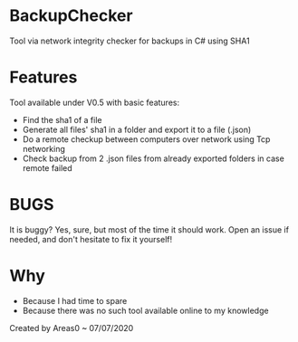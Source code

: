 # BackupChecker
Tool via network integrity checker for backups in C# using SHA1
# Features
Tool available under V0.5 with basic features:
- Find the sha1 of a file
- Generate all files' sha1 in a folder and export it to a file (.json)
- Do a remote checkup between computers over network using Tcp networking
- Check backup from 2 .json files from already exported folders in case remote failed
# BUGS
It is buggy? Yes, sure, but most of the time it should work. Open an issue if needed, and don't hesitate to fix it yourself!

# Why
- Because I had time to spare
- Because there was no such tool available online to my knowledge

Created by Areas0 ~ 07/07/2020
